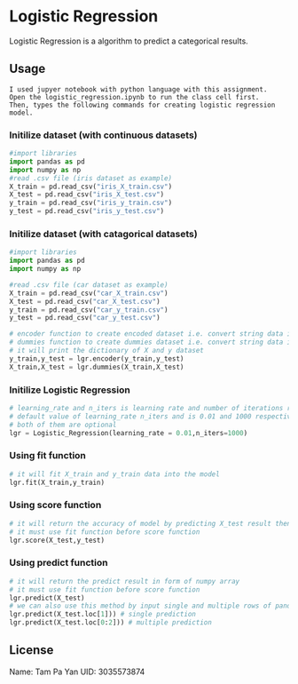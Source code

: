 # Logistic Regression
Logistic Regression is a algorithm to predict a categorical results.


## Usage
```
I used jupyer notebook with python language with this assignment.
Open the logistic_regression.ipynb to run the class cell first.
Then, types the following commands for creating logistic regression model.
```
### Initilize dataset (with continuous datasets)
```python
#import libraries
import pandas as pd
import numpy as np
#read .csv file (iris dataset as example)
X_train = pd.read_csv("iris_X_train.csv")
X_test = pd.read_csv("iris_X_test.csv")
y_train = pd.read_csv("iris_y_train.csv")
y_test = pd.read_csv("iris_y_test.csv")
```

### Initilize dataset (with catagorical datasets)
```python
#import libraries
import pandas as pd
import numpy as np

#read .csv file (car dataset as example)
X_train = pd.read_csv("car_X_train.csv")
X_test = pd.read_csv("car_X_test.csv")
y_train = pd.read_csv("car_y_train.csv")
y_test = pd.read_csv("car_y_test.csv")

# encoder function to create encoded dataset i.e. convert string data into categorical numeric values
# dummies function to create dummies dataset i.e. convert string data into categorical numeric arrays
# it will print the dictionary of X and y dataset
y_train,y_test = lgr.encoder(y_train,y_test)
X_train,X_test = lgr.dummies(X_train,X_test)
```

### Initilize Logistic Regression
```python
# learning_rate and n_iters is learning rate and number of iterations respectively
# default value of learning_rate n_iters and is 0.01 and 1000 respectively
# both of them are optional
lgr = Logistic_Regression(learning_rate = 0.01,n_iters=1000) 
```
### Using fit function
```python
# it will fit X_train and y_train data into the model
lgr.fit(X_train,y_train)
```
### Using score function
```python
# it will return the accuracy of model by predicting X_test result then compare to y_test
# it must use fit function before score function
lgr.score(X_test,y_test)
```
### Using predict function
```python
# it will return the predict result in form of numpy array
# it must use fit function before score function
lgr.predict(X_test)
# we can also use this method by input single and multiple rows of pandas dataframe
lgr.predict(X_test.loc[1])) # single prediction
lgr.predict(X_test.loc[0:2])) # multiple prediction
```

## License
Name: Tam Pa Yan 
UID: 3035573874
